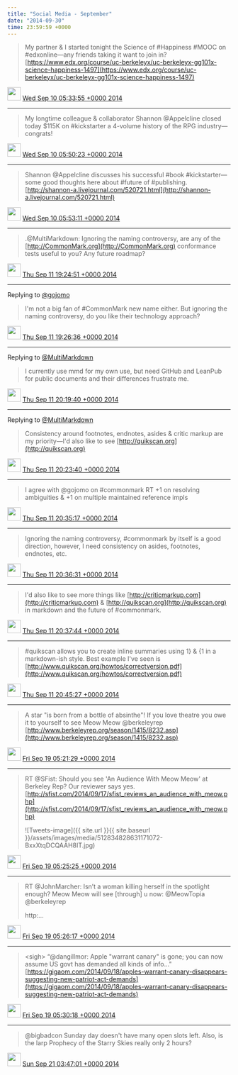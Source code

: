 ```yaml
---    
title: "Social Media - September"
date: "2014-09-30"
time: 23:59:59 +0000
---
```


> My partner &amp; I started tonight the Science of #Happiness #MOOC on #edxonline—any friends taking it want to join in? [https://www.edx.org/course/uc-berkeleyx/uc-berkeleyx-gg101x-science-happiness-1497](https://www.edx.org/course/uc-berkeleyx/uc-berkeleyx-gg101x-science-happiness-1497)

<img src="{{ site.url }}{{ site.baseurl }}/assets/images/media/tweet.ico" width="30" /> [Wed Sep 10 05:33:55 +0000 2014](https://twitter.com/ChristopherA/status/509575474163372033)

----

> My longtime colleague &amp; collaborator Shannon @Appelcline closed today $115K on #kickstarter a 4-volume history of the RPG industry—congrats!

<img src="{{ site.url }}{{ site.baseurl }}/assets/images/media/tweet.ico" width="30" /> [Wed Sep 10 05:50:23 +0000 2014](https://twitter.com/ChristopherA/status/509579620140593154)

----

> Shannon @Appelcline discusses his successful #book #kickstarter—some good thoughts here about #future of #publishing. [http://shannon-a.livejournal.com/520721.html](http://shannon-a.livejournal.com/520721.html)

<img src="{{ site.url }}{{ site.baseurl }}/assets/images/media/tweet.ico" width="30" /> [Wed Sep 10 05:53:11 +0000 2014](https://twitter.com/ChristopherA/status/509580322678120450)

----

> .@MultiMarkdown: Ignoring the naming controversy, are any of the [http://CommonMark.org](http://CommonMark.org) conformance tests useful to you? Any future roadmap?

<img src="{{ site.url }}{{ site.baseurl }}/assets/images/media/tweet.ico" width="30" /> [Thu Sep 11 19:24:51 +0000 2014](https://twitter.com/ChristopherA/status/510146975581208576)

----

Replying to [@gojomo](https://twitter.com/gojomo/status/508828587844059138)

> I'm not a big fan of #CommonMark new name either. But ignoring the naming controversy, do you like their technology approach?

<img src="{{ site.url }}{{ site.baseurl }}/assets/images/media/tweet.ico" width="30" /> [Thu Sep 11 19:26:36 +0000 2014](https://twitter.com/ChristopherA/status/510147416792637440)

----

Replying to [@MultiMarkdown](https://twitter.com/MultiMarkdown/status/510148811315220481)

> I currently use mmd for my own use, but need GitHub and LeanPub for public documents and their differences frustrate me.

<img src="{{ site.url }}{{ site.baseurl }}/assets/images/media/tweet.ico" width="30" /> [Thu Sep 11 20:19:40 +0000 2014](https://twitter.com/ChristopherA/status/510160769455890432)

----

Replying to [@MultiMarkdown](https://twitter.com/MultiMarkdown/status/510148811315220481)

> Consistency around footnotes, endnotes, asides &amp; critic markup are my priority—I'd also like to see [http://quikscan.org](http://quikscan.org)

<img src="{{ site.url }}{{ site.baseurl }}/assets/images/media/tweet.ico" width="30" /> [Thu Sep 11 20:23:40 +0000 2014](https://twitter.com/ChristopherA/status/510161778383130624)

----



> I agree with @gojomo on #commonmark RT +1 on resolving ambiguities &amp; +1 on multiple maintained reference impls

<img src="{{ site.url }}{{ site.baseurl }}/assets/images/media/tweet.ico" width="30" /> [Thu Sep 11 20:35:17 +0000 2014](https://twitter.com/ChristopherA/status/510164700365996032)

----

> Ignoring the naming controversy, #commonmark by itself is a good direction, however, I need consistency on asides, footnotes, endnotes, etc.

<img src="{{ site.url }}{{ site.baseurl }}/assets/images/media/tweet.ico" width="30" /> [Thu Sep 11 20:36:31 +0000 2014](https://twitter.com/ChristopherA/status/510165008722837505)

----

> I'd also like to see more things like [http://criticmarkup.com](http://criticmarkup.com) &amp; [http://quikscan.org](http://quikscan.org) in markdown and the future of #commonmark.

<img src="{{ site.url }}{{ site.baseurl }}/assets/images/media/tweet.ico" width="30" /> [Thu Sep 11 20:37:44 +0000 2014](https://twitter.com/ChristopherA/status/510165316559597568)

----

> #quikscan allows you to create inline summaries using 1} &amp; {1 in a markdown-ish style. Best example I've seen is [http://www.quikscan.org/howtos/correctversion.pdf](http://www.quikscan.org/howtos/correctversion.pdf)

<img src="{{ site.url }}{{ site.baseurl }}/assets/images/media/tweet.ico" width="30" /> [Thu Sep 11 20:45:27 +0000 2014](https://twitter.com/ChristopherA/status/510167256857198592)

----

> A star "is born from a bottle of absinthe"! If you love theatre you owe it to yourself to see Meow Meow @berkeleyrep [http://www.berkeleyrep.org/season/1415/8232.asp](http://www.berkeleyrep.org/season/1415/8232.asp)

<img src="{{ site.url }}{{ site.baseurl }}/assets/images/media/tweet.ico" width="30" /> [Fri Sep 19 05:21:29 +0000 2014](https://twitter.com/ChristopherA/status/512833837689098241)

----

> RT @SFist: Should you see 'An Audience With Meow Meow' at Berkeley Rep? Our reviewer says yes. [http://sfist.com/2014/09/17/sfist_reviews_an_audience_with_meow.php](http://sfist.com/2014/09/17/sfist_reviews_an_audience_with_meow.php) 
> 
> ![Tweets-image]({{ site.url }}{{ site.baseurl }}/assets/images/media/512834828631171072-BxxXtqDCQAAH8IT.jpg)

<img src="{{ site.url }}{{ site.baseurl }}/assets/images/media/tweet.ico" width="30" /> [Fri Sep 19 05:25:25 +0000 2014](https://twitter.com/ChristopherA/status/512834828631171072)

----

> RT @JohnMarcher: Isn’t a woman killing herself in the spotlight enough? Meow Meow will see [through] u now: @MeowTopia @berkeleyrep   
>   
> http:…

<img src="{{ site.url }}{{ site.baseurl }}/assets/images/media/tweet.ico" width="30" /> [Fri Sep 19 05:26:17 +0000 2014](https://twitter.com/ChristopherA/status/512835045090791424)

----



> &lt;sigh&gt; “@dangillmor: Apple "warrant canary" is gone; you can now assume US govt has demanded all kinds of info…" [https://gigaom.com/2014/09/18/apples-warrant-canary-disappears-suggesting-new-patriot-act-demands](https://gigaom.com/2014/09/18/apples-warrant-canary-disappears-suggesting-new-patriot-act-demands)

<img src="{{ site.url }}{{ site.baseurl }}/assets/images/media/tweet.ico" width="30" /> [Fri Sep 19 05:30:18 +0000 2014](https://twitter.com/ChristopherA/status/512836058057154560)

----

> @bigbadcon Sunday day doesn't have many open slots left. Also, is the larp Prophecy of the Starry Skies really only 2 hours?

<img src="{{ site.url }}{{ site.baseurl }}/assets/images/media/tweet.ico" width="30" /> [Sun Sep 21 03:47:01 +0000 2014](https://twitter.com/ChristopherA/status/513534838242938880)
